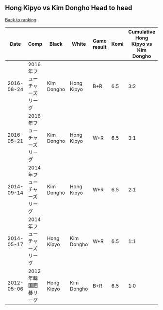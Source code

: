 ## Hong Kipyo vs Kim Dongho Head to head

[Back to ranking](../../index.md)




| **Date** | **Comp** | **Black** | **White** | **Game result** | **Komi** | **Cumulative Hong Kipyo vs Kim Dongho** | **Hong Kipyo streak** | **Kim Dongho streak** | 
| --- | --- | --- | --- | --- | --- | --- | --- | --- |
| 2016-08-24 | 2016年フューチャーズリーグ | Kim Dongho | Hong Kipyo | B+R | 6.5 | 3:2 | 0 | 1 | 
| 2016-05-21 | 2016年フューチャーズリーグ | Kim Dongho | Hong Kipyo | W+R | 6.5 | 3:1 | 2 | 0 | 
| 2014-09-14 | 2014年フューチャーズリーグ | Kim Dongho | Hong Kipyo | W+R | 6.5 | 2:1 | 1 | 0 | 
| 2014-05-17 | 2014年フューチャーズリーグ | Hong Kipyo | Kim Dongho | W+R | 6.5 | 1:1 | 0 | 1 | 
| 2012-05-06 | 2012年韓国囲碁リーグ | Hong Kipyo | Kim Dongho | B+R | 6.5 | 1:0 | 1 | 0 |




